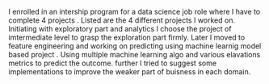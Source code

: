 I enrolled in an intership program for a data science job role where I have to complete 4 projects .
Listed are the 4 different projects I worked on.
Initiating with exploratory part and analytics I choose the project of imtermediate level to grasp the exploration part firmly.
Later I moved to feature engineering and working on predicting using machine learnig model based project .
Using multiple machine learning algo and various elavations metrics to predict the outcome.
further I tried to suggest some implementations to improve the weaker part of buisness in each domain.
